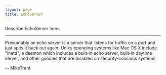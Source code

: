 ```yaml
---
layout: page
title: EchoServer
---
```


Describe EchoServer here.

----

Presumably an echo server is a server that listens for traffic on a port and just spits it back out again. Unixy operating systems like Mac OS X include "inetd", a daemon which includes a built-in echo server, built-in daytime server, and other goodies that are disabled on security-concious systems.

-- MikeTrent

